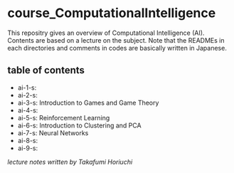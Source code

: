 # course_ComputationalIntelligence  
This repositry gives an overview of Computational Intelligence (AI). Contents are based on a lecture on the subject. Note that the READMEs in each directories and comments in codes are basically written in Japanese.  


## table of contents
- ai-1-s: 
- ai-2-s: 
- ai-3-s: Introduction to Games and Game Theory
- ai-4-s: 
- ai-5-s: Reinforcement Learning
- ai-6-s: Introduction to Clustering and PCA
- ai-7-s: Neural Networks
- ai-8-s: 
- ai-9-s: 


*lecture notes written by Takafumi Horiuchi*
